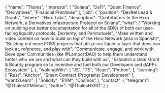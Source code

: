 {
    "name": "Thales",
    "interests": \[
        "Solana",
        "DeFi",
        "Quant Finance",
        "Derivatives",
        "Financial Primitives"
    ],
    "job": {
        "position": "DevRel Lead & Grants",
        "where": "Hxro Labs",
        "description": "Contributors to the Hxro Network, a Derivatives Infastructure Protocol on Solana",
        "what": \[
        "Working on building out better documentation for all of the SDKs of both our user-facing liquidity protocols, Dexterity, and Parimutuels",
        "Make written and video content on how to build on top of the Hxro Network (also in Spanish)",
        "Building out more FOSS projects that utilize our liquidity layer that devs can look at, reference, and play with",
        "Communicate, engage, and work with Developer Communities (like @LamportDAO) to help them understand better who we are and what can they build with us",
        "Establish a clear Grant & Bounty program so to incentive and fuel both our Developers and dAPPs Ecosystem"
    ],
    },
    "wokingWith": \[
        "JS",
        "TS",
        "React",
        "Python",
    ],
    "learning": \[
        "Rust",
        "Anchor",
        "Smart Contract (Programs) Development"
    ],
    "want2Learn": \[
        "Solidity",
        "EVM",
        "Cosmos"
    ],
    "contact": {
        "telegram": "@ThalesOfMiletus",
        "twitter": "@ThalesHXRO"
    }
}

